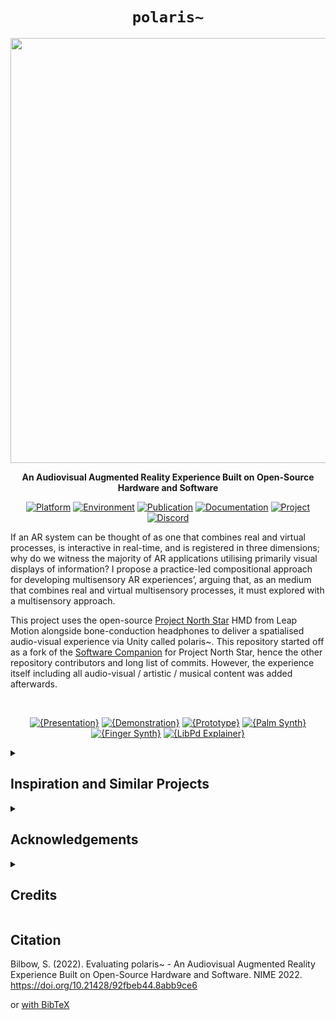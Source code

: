 <div align="center">

# `polaris~`

<img src="demo.gif" width="680"/>

**An Audiovisual Augmented Reality Experience Built on Open-Source Hardware and Software**



[![Platform](https://img.shields.io/badge/Platform-Windows-yellow?style=flat-square&logo=windows)](https://www.microsoft.com/en-gb/windows/)
[![Environment](https://img.shields.io/badge/Environment-Unity/Pd-orange?style=flat-square&logo=unity&logoColor=white)](https://unity.com/)
[![Publication](https://img.shields.io/badge/Publication-NIME-green?style=flat-square&logo=readthedocs&logoColor=white)](https://doi.org/10.21428/92fbeb44.8abb9ce6)
[![Documentation](https://img.shields.io/badge/Guide-TBA-red?style=flat-square&logo=todoist&logoColor=white)](https://github.com/sambilbow/polaris/wiki)
[![Project](https://img.shields.io/badge/Project-Blog-blue?style=flat-square&logo=jekyll&logoColor=white)](https://sambilbow.com/projects/polaris/)
[![Discord](https://img.shields.io/badge/Discord-XRt%20Space-%237289da.svg?style=flat-square&logo=discord&logoColor=white)](https://discord.gg/p3MmURSBV3)


</div>

If an AR system can be thought of as one that combines real and virtual processes, is interactive in real-time, and is registered in three dimensions; why do we witness the majority of AR applications utilising primarily visual displays of information? I propose a practice-led compositional approach for developing multisensory AR experiences’, arguing that, as an medium that combines real and virtual multisensory processes, it must explored with a multisensory approach.

This project uses the open-source [Project North Star](https://docs.projectnorthstar.org/) HMD from Leap Motion alongside bone-conduction headphones to deliver a spatialised audio-visual experience via Unity called polaris~. This repository started off as a fork of the [Software Companion](https://github.com/HyperLethalVector/ProjectEsky-UnityIntegration) for Project North Star, hence the other repository contributors and long list of commits. However, the experience itself including all audio-visual / artistic / musical content was added afterwards.



<div align="center">
<br>

[![{Presentation}](https://ytcards.demolab.com/?id=eCdQku5hFOE&title=Presentation&lang=en&timestamp=1655660340&background_color=%230d1117&title_color=%23ffffff&stats_color=%23dedede&width=250&duration=548 "Presentation")](https://youtu.be/eCdQku5hFOE)
[![{Demonstration}](https://ytcards.demolab.com/?id=lCBgMs8ULj0&title=Demonstration&lang=en&timestamp=1634924340&background_color=%230d1117&title_color=%23ffffff&stats_color=%23dedede&width=250&duration=529 "Demonstration")](https://youtu.be/lCBgMs8ULj0)
[![{Prototype}](https://ytcards.demolab.com/?id=gY2QtK907cU&title=Prototype&lang=en&timestamp=1632850740&background_color=%230d1117&title_color=%23ffffff&stats_color=%23dedede&width=250&duration=174 "Prototype")](https://youtu.be/gY2QtK907cU)
[![{Palm Synth}](https://ytcards.demolab.com/?id=miQI4jetETs&title=Palm+Synth&lang=en&timestamp=1629308340&background_color=%230d1117&title_color=%23ffffff&stats_color=%23dedede&width=250&duration=90 "Palm Synth")](https://youtu.be/miQI4jetETs)
[![{Finger Synth}](https://ytcards.demolab.com/?id=dJUd0186NbA&title=Finger+Synth&lang=en&timestamp=1629135540&background_color=%230d1117&title_color=%23ffffff&stats_color=%23dedede&width=250&duration=36 "Finger Synth")](https://youtu.be/dJUd0186NbA)
[![{LibPd Explainer}](https://ytcards.demolab.com/?id=CzJlEEcOt-A&title=LibPd+Explainer&lang=en&timestamp=1629049140&background_color=%230d1117&title_color=%23ffffff&stats_color=%23dedede&width=250&duration=799 "LibPd Explainer")](https://youtu.be/CzJlEEcOt-A)

</div>

<details>
<summary><h2>Inspiration and Similar Projects</h2></summary>
 
- [Listening Mirrors](http://listeningmirrors.net/): an audio AR interactive installation by my PhD supervisors
- [Laetitia Sonami](https://sonami.net/): pioneer in early glove-based interactive music systems
- [Atau Tanaka](https://www.youtube.com/watch?v=p8CKjmE7zys): interactive gestural synthesis using muscle sensors
- [Keijiro Takahashi](https://github.com/keijiro) specifically their work with audio-reactivity in Unity.
- [Tekh:2](https://github.com/TEKH2/XR-Audio-Visual-Instruments) has created XR instruments using granular synthesis in Unity.
- [Amy Brandon](https://www.amybrandon.ca/) creates amazing musical AR performances.
</details>

<details>
<summary><h2>Acknowledgements</h2></summary>

- [Noah Zerkin](https://twitter.com/noazark) (CombineReality) for their help in understanding some specifics workings of the North Star headset.
- [Damien Rompapas](https://www.linkedin.com/in/dr-damien-rompapas-3a4b63170/?originalSubdomain=jp) (BEERLabs / ThinkDigital) for their explaining and debugging of the Software Companion to me.
- [Bryan Chris Brown](https://twitter.com/BryanChrisBrown) (CombineReality) for their moderation of the very friendly [Discord server](https://discord.gg/WnzNZa3qnf) and considerable explanations of the benefits of working with the North Star headset.
</details>

<details>
<summary><h2>Credits</h2></summary>

- [Project North Star](https://docs.projectnorthstar.org/) is the 3D printable AR headset by LeapMotion that has been open-source since 2018.

- [Software Companion](https://github.com/HyperLethalVector/ProjectEsky-UnityIntegration) for Project North Star is developed by [Damien Rompapas](/) at BEERLabs / ThinkDigital. **If you use polaris~ in an academic context, please cite [their paper](https://dl.acm.org/doi/10.1145/3411763.3451804)**

- [LibPdIntegration](https://github.com/LibPdIntegration/LibPdIntegration) is developed by [Niall Moody](http://www.niallmoody.com) at [Abertay University](http://www.abertay.ac.uk), with assistance from [Yann Seznec](http://www.yannseznec.com/). It is licensed under the [MIT License](https://github.com/LibPdIntegration/LibPdIntegration/blob/master/LICENSE.txt).

- [Automatonism](https://www.automatonism.com/the-software) is developed by [Johan Erikkson](https://www.linkedin.com/in/johan-eriksson-ph-d-84393a56/).
</details>

## Citation
Bilbow, S. (2022). Evaluating polaris~ - An Audiovisual Augmented Reality Experience Built on Open-Source Hardware and Software. NIME 2022. https://doi.org/10.21428/92fbeb44.8abb9ce6


or [with BibTeX](citation.bib)
